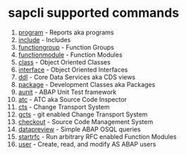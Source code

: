 # sapcli supported commands

1. [program](commands/program.md) - Reports aka programs
2. [include](commands/include.md) - Includes
3. [functiongroup](commands/functiongroup.md) - Function Groups
4. [functionmodule](commands/functionmodule.md) - Function Modules
5. [class](commands/class.md) - Object Oriented Classes
6. [interface](commands/interface.md) - Object Oriented Interfaces
7. [ddl](commands/ddl.md) - Core Data Services aka CDS views
8. [package](commands/package.md) - Development Classes aka Packages
9. [aunit](commands/aunit.md) - ABAP Unit Test framework
10. [atc](commands/atc.md) - ATC aka Source Code Inspector
11. [cts](commands/cts.md) - Change Transport System
12. [gcts](commands/gcts.md) - git enabled Change Transport System
13. [checkout](commands/checkout.md) - Source Code Management System
14. [datapreview](commands/datapreview.md) - Simple ABAP OSQL queries
15. [startrfc](commands/startrfc.md) - Run arbitrary RFC enabled Function Modules
15. [user](commands/user.md) - Create, read, and modify AS ABAP users
